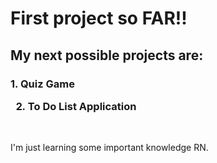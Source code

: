 <h1>
  First project so FAR!!
</h1>

<h2>
  My next possible projects are: 
</h2>

<h3>
  1. Quiz Game <br>
  
  2. To Do List Application
</h3>

<br>
<p>
  I'm just learning some important knowledge RN. 
  
  
</p>

